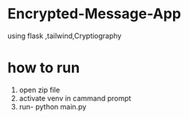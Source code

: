 # Encrypted-Message-App
using flask ,tailwind,Cryptiography
# how to run
1. open zip file
2. activate venv in cammand prompt
3. run- python main.py
